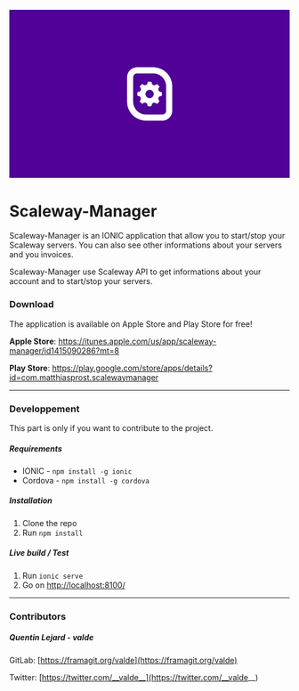 <p align="center">
  <img src="https://github.com/F4OST/Scaleway-Manager/blob/master/resources/android/splash/drawable-land-hdpi-screen.png?raw=true" alt="logo"/>
</p>

# Scaleway-Manager

Scaleway-Manager is an IONIC application that allow you to start/stop your Scaleway servers.
You can also see other informations about your servers and you invoices. 

Scaleway-Manager use Scaleway API to get informations about your account and to start/stop your servers.


### Download
The application is available on Apple Store and Play Store for free!

**Apple Store**: https://itunes.apple.com/us/app/scaleway-manager/id1415090286?mt=8

**Play Store**: https://play.google.com/store/apps/details?id=com.matthiasprost.scalewaymanager

---

### Developpement
This part is only if you want to contribute to the project.

##### Requirements

- IONIC - `npm install -g ionic`
- Cordova - `npm install -g cordova`

##### Installation

1. Clone the repo
2. Run `npm install`

##### Live build / Test

1. Run `ionic serve`
2. Go on [http://localhost:8100/](http://localhost:8100/)

---

### Contributors

##### Quentin Lejard - valde

 GitLab: [https://framagit.org/valde](https://framagit.org/valde)
 
 Twitter: [https://twitter.com/__valde__](https://twitter.com/__valde__)
